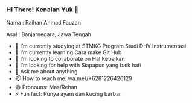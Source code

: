 ### Hi There! Kenalan Yuk 👋

<p>Nama  : Raihan Ahmad Fauzan</p>
<p>Asal  : Banjarnegara, Jawa Tengah</p>

- 🔭 I’m currently studying at STMKG Program Studi D-IV Instrumentasi
- 🌱 I’m currently learning Cara make Git Hub
- 👯 I’m looking to collaborate on Hal Kebaikan
- 🤔 I’m looking for help with Siapapun yang baik hati
- 💬 Ask me about anything
- 📫 How to reach me: wa.me//+6281226426129
- 😄 Pronouns: Mas/Rehan
- ⚡ Fun fact: Punya ayam dan kucing barbar
